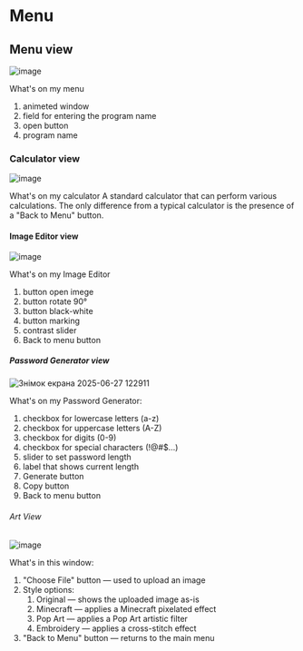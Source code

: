 # Menu
## Menu view
![image](https://github.com/user-attachments/assets/16e2a431-f537-4475-aa00-6ec29e764b74)

What's on my menu
1. animeted window
2. field for entering the program name
3. open button
4. program name
### Calculator view
![image](https://github.com/user-attachments/assets/1f794f9a-b583-46cc-90d9-f7a1317f170a)

What's on my calculator
A standard calculator that can perform various calculations. The only difference from a typical calculator is the presence of a "Back to Menu" button.
#### Image Editor view
![image](https://github.com/user-attachments/assets/d28a06ae-926c-47a2-8544-7a8023645153)

What's on my Image Editor
1. button open imege
2. button rotate 90°
3. button black-white
4. button marking
5. contrast slider
6. Back to menu button
##### Password Generator view
![Знімок екрана 2025-06-27 122911](https://github.com/user-attachments/assets/701197b9-bc93-426b-9dfb-029fe0359a68)


What's on my Password Generator:
1. checkbox for lowercase letters (a-z)
2. checkbox for uppercase letters (A-Z)
3. checkbox for digits (0-9)
4. checkbox for special characters (!@#$...)
5. slider to set password length
6. label that shows current length
7. Generate button
8. Copy button
9. Back to menu button
###### Art View
![image](https://github.com/user-attachments/assets/b39b7f7c-5e31-4fe2-88fa-a111ea409aa0)

What's in this window:
1. "Choose File" button — used to upload an image
2. Style options:
   1. Original — shows the uploaded image as-is
   2. Minecraft — applies a Minecraft pixelated effect
   3. Pop Art — applies a Pop Art artistic filter
   4. Embroidery — applies a cross-stitch effect
3. "Back to Menu" button — returns to the main menu
